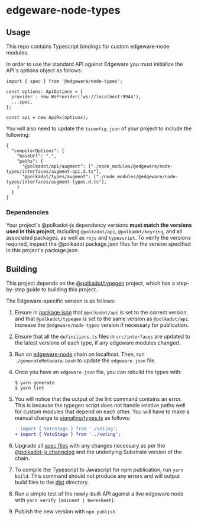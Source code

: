 # edgeware-node-types

## Usage

This repo contains Typescript bindings for custom edgeware-node modules.

In order to use the standard API against Edgeware you must initialize the API's options object as follows:

```
import { spec } from '@edgeware/node-types';

const options: ApiOptions = {
  provider : new WsProvider('ws://localhost:9944'),
  ...spec,
};

const api = new ApiRx(options);
```

You will also need to update the `tsconfig.json` of your project to include the following:

```
{
  "compilerOptions": {
    "baseUrl": ".",
    "paths": {
      "@polkadot/api/augment": ["./node_modules/@edgeware/node-types/interfaces/augment-api.d.ts"],
      "@polkadot/types/augment": ["./node_modules/@edgeware/node-types/interfaces/augment-types.d.ts"],
    }
  }
}
```

### Dependencies

Your project's @polkadot-js dependency versions **must match the versions used in this project**, including `@polkadot/api`, `@polkadot/keyring`, and all associated packages, as well as `rxjs` and `typescript`. To verify the versions required, inspect the @polkadot package.json files for the version specified in this project's package.json.

## Building

This project depends on the [@polkadot/typegen](https://github.com/polkadot-js/api/tree/master/docs/examples/promise/90_typegen) project, which has a step-by-step guide to building this project.

The Edgeware-specific version is as follows:

1. Ensure in [package.json](package.json) that `@polkadot/api` is set to the correct version, and that `@polkadot/typegen` is set to the same version as `@polkadot/api`. Increase the `@edgeware/node-types` version if necessary for publication.

1. Ensure that all the `definitions.ts` files in `src/interfaces` are updated to the latest versions of each type, if any edgeware modules changed.

1. Run an [edgeware-node](https://github.com/hicommonwealth/edgeware-node) chain on localhost. Then, run `./generateMetadata.bash` to update the `edgeware.json` file.

1. Once you have an `edgeware.json` file, you can rebuild the types with:

    ```
    $ yarn generate
    $ yarn lint
    ```

1. You will notice that the output of the lint command contains an error. This is because the typegen script does not handle relative paths well for custom modules that depend on each other. You will have to make a manual change to [signaling/types.ts](src/interfaces/signaling/types.ts) as follows:

    ```diff
    - import { VoteStage } from './voting';
    + import { VoteStage } from '../voting';
    ```

1. Upgrade all [spec files](src/spec) with any changes necessary as per the [@polkadot-js changelog](https://github.com/polkadot-js/api/blob/master/CHANGELOG.md) and the underlying Substrate version of the chain.

1. To compile the Typescript to Javascript for npm publication, run `yarn build`. This command should not produce any errors and will output build files to the [dist](dist/) directory.

1. Run a simple test of the newly-built API against a live edgeware node with `yarn verify [mainnet | beresheet]`.

1. Publish the new version with `npm publish`.
